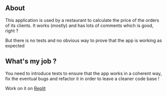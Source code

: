 
## About
This application is used by a restaurant to calculate the price of the orders of its clients.
It works (mostly) and has lots of comments which is good, right ?

But there is no tests and no obvious way to prove that the app is working as expected

## What's my job ?

You need to introduce tests to ensure that the app works in a coherent way, fix the eventual bugs and refactor it in order to leave a cleaner code base !


Work on it on [Replit](https://replit.com/@rhwy/SOHTO-Exo2-java)